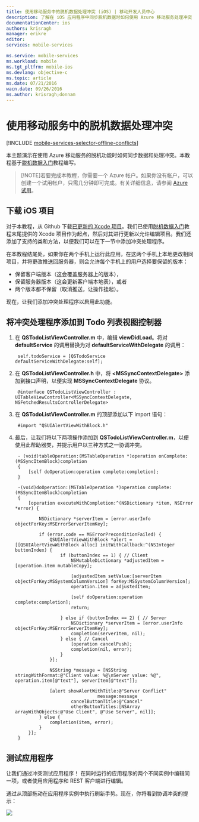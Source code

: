 ```yaml
---
title: 使用移动服务中的脱机数据处理冲突 (iOS) | 移动开发人员中心
description: 了解在 iOS 应用程序中同步脱机数据时如何使用 Azure 移动服务处理冲突
documentationCenter: ios
authors: krisragh
manager: erikre
editor: 
services: mobile-services

ms.service: mobile-services
ms.workload: mobile
ms.tgt_pltfrm: mobile-ios
ms.devlang: objective-c
ms.topic: article
ms.date: 07/21/2016
wacn.date: 09/26/2016
ms.author: krisragh;donnam
---
```


#  使用移动服务中的脱机数据处理冲突

[!INCLUDE [mobile-services-selector-offline-conflicts](../../includes/mobile-services-selector-offline-conflicts.md)]

本主题演示在使用 Azure 移动服务的脱机功能时如何同步数据和处理冲突。本教程基于[脱机数据入门]教程编写。

>[!NOTE]若要完成本教程，你需要一个 Azure 帐户。如果你没有帐户，可以创建一个试用帐户，只需几分钟即可完成。有关详细信息，请参阅 <a href="https://www.azure.cn/pricing/1rmb-trial/?WT.mc_id=AE564AB28" target="_blank">Azure 试用</a>。

## 下载 iOS 项目

对于本教程，从 Github 下载[已更新的 Xcode 项目](https://github.com/Azure/mobile-services-samples/tree/master/TodoOffline/iOS)。我们已使用[脱机数据入门]教程末尾提供的 Xcode 项目作为起点，然后对其进行更新以允许编辑项目。我们还添加了支持的类和方法，以便我们可以在下一节中添加冲突处理程序。

在本教程结尾处，如果你在两个手机上运行此应用，在这两个手机上本地更改相同项目，并将更改推送回服务器，则会允许每个手机上的用户选择要保留的版本：
  * 保留客户端版本（这会覆盖服务器上的版本），
  * 保留服务器版本（这会更新客户端本地表），或者
  * 两个版本都不保留（取消推送，让操作挂起）。

现在，让我们添加冲突处理程序以启用此功能。

## <a name="add-conflict-handling"></a>将冲突处理程序添加到 Todo 列表视图控制器

1. 在 **QSTodoListViewController.m** 中，编辑 **viewDidLoad**。将对 **defaultService** 的调用替换为对 **defaultServiceWithDelegate** 的调用：

        self.todoService = [QSTodoService defaultServiceWithDelegate:self];

2. 在 **QSTodoListViewController.h** 中，将 **&lt;MSSyncContextDelegate&gt;** 添加到接口声明，以便实现 **MSSyncContextDelegate** 协议。

        @interface QSTodoListViewController : UITableViewController<MSSyncContextDelegate, NSFetchedResultsControllerDelegate>

3. 在 **QSTodoListViewController.m** 的顶部添加以下 import 语句：

        #import "QSUIAlertViewWithBlock.h"

4. 最后，让我们将以下两项操作添加到 **QSTodoListViewController.m**，以便使用此帮助器类，并提示用户以三种方式之一协调冲突。

        - (void)tableOperation:(MSTableOperation *)operation onComplete:(MSSyncItemBlock)completion
        {
            [self doOperation:operation complete:completion];
        }

        -(void)doOperation:(MSTableOperation *)operation complete:(MSSyncItemBlock)completion
        {
            [operation executeWithCompletion:^(NSDictionary *item, NSError *error) {

                NSDictionary *serverItem = [error.userInfo objectForKey:MSErrorServerItemKey];

                if (error.code == MSErrorPreconditionFailed) {
                    QSUIAlertViewWithBlock *alert = [[QSUIAlertViewWithBlock alloc] initWithCallback:^(NSInteger buttonIndex) {
                        if (buttonIndex == 1) { // Client
                            NSMutableDictionary *adjustedItem = [operation.item mutableCopy];

                            [adjustedItem setValue:[serverItem objectForKey:MSSystemColumnVersion] forKey:MSSystemColumnVersion];
                            operation.item = adjustedItem;

                            [self doOperation:operation complete:completion];
                            return;

                        } else if (buttonIndex == 2) { // Server
                            NSDictionary *serverItem = [error.userInfo objectForKey:MSErrorServerItemKey];
                            completion(serverItem, nil);
                        } else { // Cancel
                            [operation cancelPush];
                            completion(nil, error);
                        }
                    }];

                    NSString *message = [NSString stringWithFormat:@"Client value: %@\nServer value: %@", operation.item[@"text"], serverItem[@"text"]];

                    [alert showAlertWithTitle:@"Server Conflict"
                                      message:message
                            cancelButtonTitle:@"Cancel"
                            otherButtonTitles:[NSArray arrayWithObjects:@"Use Client", @"Use Server", nil]];
                } else {
                    completion(item, error);
                }
            }];
        }

## <a name="test-app"></a>测试应用程序

让我们通过冲突测试应用程序！ 在同时运行的应用程序的两个不同实例中编辑同一项，或者使用应用程序和 REST 客户端进行编辑。

通过从顶部拖动在应用程序实例中执行刷新手势。现在，你将看到协调冲突的提示：

![][conflict-ui]

<!-- URLs. -->

[Update the App Project to Allow Editing]: #update-app
[Update Todo List View Controller]: #update-list-view
[Add Todo Item View Controller]: #add-view-controller
[Add Todo Item View Controller and Segue to Storyboard]: #add-segue
[Add Item Details to Todo Item View Controller]: #add-item-details
[Add Support for Saving Edits]: #saving-edits
[Conflict Handling Problem]: #conflict-handling-problem
[Update QSTodoService to Support Conflict Handling]: #service-add-conflict-handling
[Add UI Alert View Helper to Support Conflict Handling]: #add-alert-view
[Add Conflict Handler to Todo List View Controller]: #add-conflict-handling
[Test the App]: #test-app

[add-todo-item-view-controller-3]: ./media/mobile-services-ios-handling-conflicts-offline-data/add-todo-item-view-controller-3.png
[add-todo-item-view-controller-4]: ./media/mobile-services-ios-handling-conflicts-offline-data/add-todo-item-view-controller-4.png
[add-todo-item-view-controller-5]: ./media/mobile-services-ios-handling-conflicts-offline-data/add-todo-item-view-controller-5.png
[add-todo-item-view-controller-6]: ./media/mobile-services-ios-handling-conflicts-offline-data/add-todo-item-view-controller-6.png
[todo-list-view-controller-add-segue]: ./media/mobile-services-ios-handling-conflicts-offline-data/todo-list-view-controller-add-segue.png
[update-todo-list-view-controller-2]: ./media/mobile-services-ios-handling-conflicts-offline-data/update-todo-list-view-controller-2.png
[conflict-handling-problem-1]: ./media/mobile-services-ios-handling-conflicts-offline-data/conflict-handling-problem-1.png
[conflict-ui]: ./media/mobile-services-ios-handling-conflicts-offline-data/conflict-ui.png

[Segmented Controls]: https://developer.apple.com/zh-cn/library/ios/documentation/UserExperience/Conceptual/UIKitUICatalog/UISegmentedControl.html
[Core Data Model Editor Help]: https://developer.apple.com/zh-cn/library/mac/recipes/xcode_help-core_data_modeling_tool/Articles/about_cd_modeling_tool.html
[Creating an Outlet Connection]: https://developer.apple.com/zh-cn/library/mac/recipes/xcode_help-interface_builder/articles-connections_bindings/CreatingOutlet.html
[Build a User Interface]: https://developer.apple.com/zh-cn/library/mac/documentation/ToolsLanguages/Conceptual/Xcode_Overview/Edit_User_Interfaces/edit_user_interface.html
[Adding a Segue Between Scenes in a Storyboard]: https://developer.apple.com/zh-cn/library/ios/recipes/xcode_help-IB_storyboard/chapters/StoryboardSegue.html#//apple_ref/doc/uid/TP40014225-CH25-SW1
[Adding a Scene to a Storyboard]: https://developer.apple.com/zh-cn/library/ios/recipes/xcode_help-IB_storyboard/chapters/StoryboardScene.html
[Core Data]: https://developer.apple.com/zh-cn/library/ios/documentation/Cocoa/Conceptual/CoreData/cdProgrammingGuide.html
[Download the preview SDK here]: http://aka.ms/Gc6fex
[How to use the Mobile Services client library for iOS]: ./mobile-services-ios-how-to-use-client-library.md
[Getting Started Offline iOS Sample]: https://github.com/Azure/mobile-services-samples/tree/master/TodoOffline/iOS/blog20140611
[脱机数据入门]: ./mobile-services-ios-get-started-offline-data.md
[Get started with Mobile Services]: ./mobile-services-ios-get-started.md

<!---HONumber=Mooncake_0118_2016-->